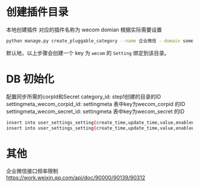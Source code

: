 # 创建插件目录
本地创建插件 
对应的插件名称为 wecom
domian 根据实际需要设置
```bash
python manage.py create_pluggable_category --name 企业微信 --domain some-domain.com --plugin wecom
```
默认地，以上步骤会创建一个 key 为 `wecom` 的 `Setting` 绑定到该目录。


# DB 初始化
配置同步所需的corpId和Secret
category_id: step1创建的目录的ID
settingmeta_wecom_corpid_id: settingmeta 表中key为wecom_corpid 的ID
settingmeta_wecom_secret_id: settingmeta 表中key为wecom_secret 的ID
```bash
insert into user_settings_setting(create_time,update_time,value,enabled,category_id,meta_id) values(now(),now(),"",0,{category_id},${settingmeta_wecom_corpid_id});
insert into user_settings_setting(create_time,update_time,value,enabled,category_id,meta_id) values(now(),now(),"",0,{category_id},${settingmeta_wecom_secret_id});
```

# 其他
企业微信接口频率限制
https://work.weixin.qq.com/api/doc/90000/90139/90312
